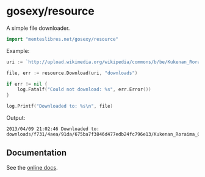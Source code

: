 # gosexy/resource

A simple file downloader.

```go
import "menteslibres.net/gosexy/resource"
```

Example:

```go
uri := `http://upload.wikimedia.org/wikipedia/commons/b/be/Kukenan_Roraima_GS.jpg`

file, err := resource.Download(uri, "downloads")

if err != nil {
	log.Fatalf("Could not download: %s", err.Error())
}

log.Printf("Downloaded to: %s\n", file)
```

Output:

```
2013/04/09 21:02:46 Downloaded to: downloads/f731/4aea/91da/675ba7f3846d477edb24fc796e13/Kukenan_Roraima_GS.jpg
```

## Documentation

See the [online docs](http://godoc.org/menteslibres.net/gosexy/resource).
